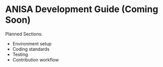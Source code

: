 # ANISA Development Guide (Coming Soon)

Planned Sections:
- Environment setup
- Coding standards
- Testing
- Contribution workflow

